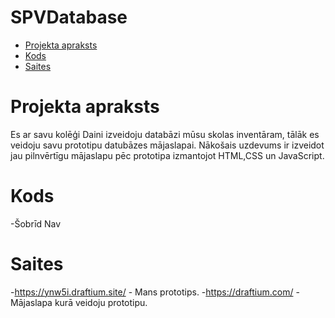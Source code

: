 # SPVDatabase
* [Projekta apraksts](#Projekta-apraksts)
* [Kods](#Kods)
* [Saites](#Saites)

# Projekta apraksts
Es ar savu kolēģi Daini izveidoju databāzi mūsu skolas inventāram, tālāk es veidoju savu prototipu datubāzes mājaslapai. Nākošais uzdevums ir izveidot jau pilnvērtīgu mājaslapu pēc prototipa izmantojot HTML,CSS un JavaScript.

# Kods
-Šobrīd Nav

# Saites
-https://ynw5i.draftium.site/ - Mans prototips.
-https://draftium.com/ - Mājaslapa kurā veidoju prototipu.
